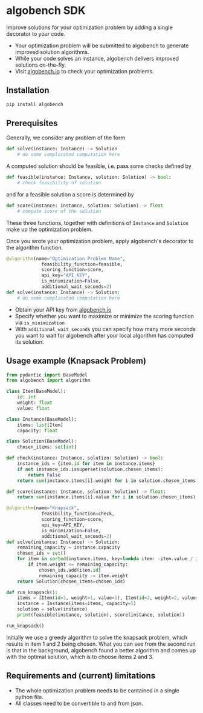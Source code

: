 # algobench SDK

Improve solutions for your optimization problem by adding a single decorator to your code.

- Your optimization problem will be submitted to algobench to generate improved solution algorithms.
- While your code solves an instance, algobench delivers improved solutions on-the-fly.
- Visit [algobench.io](algobench.io) to check your optimization problems.

## Installation

```bash
pip install algobench
```

## Prerequisites

Generally, we consider any problem of the form

```python
def solve(instance: Instance) -> Solution
    # do some complicated computation here
```

A computed solution should be feasible, i.e. pass some checks defined by

```python
def feasible(instance: Instance, solution: Solution) -> bool:
    # check feasibility of solution
```

and for a feasible solution a score is determined by

```python
def score(instance: Instance, solution: Solution) -> float
    # compute score of the solution
```

These three functions, together with definitions of `Instance` and `Solution` make up the optimization problem.

Once you wrote your optimization problem, apply algobench's decorator to the algorithm function.

```python
@algorithm(name="Optimization Problem Name",
             feasibility_function=feasible,
             scoring_function=score,
             api_key="API_KEY",
             is_minimization=False,
             additional_wait_seconds=2)
def solve(instance: Instance) -> Solution:
    # do some complicated computation here
```

- Obtain your API key from [algobench.io](algobench.io)
- Specify whether you want to maximize or minimize the scoring function via `is_minimization`
- With `additional_wait_seconds` you can specify how many more seconds you want to wait for algobench after your local algorithm has computed its solution.

## Usage example (Knapsack Problem)

```python
from pydantic import BaseModel
from algobench import algorithm

class Item(BaseModel):
    id: int
    weight: float
    value: float

class Instance(BaseModel):
    items: list[Item]
    capacity: float

class Solution(BaseModel):
    chosen_items: set[int]

def check(instance: Instance, solution: Solution) -> bool:
    instance_ids = {item.id for item in instance.items}
    if not instance_ids.issuperset(solution.chosen_items):
        return False
    return sum(instance.items[i].weight for i in solution.chosen_items) <= instance.capacity

def score(instance: Instance, solution: Solution) -> float:
    return sum(instance.items[i].value for i in solution.chosen_items)

@algorithm(name="Knapsack",
             feasibility_function=check,
             scoring_function=score,
             api_key=API_KEY,
             is_minimization=False,
             additional_wait_seconds=2)
def solve(instance: Instance) -> Solution:
    remaining_capacity = instance.capacity
    chosen_ids = set()
    for item in sorted(instance.items, key=lambda item: -item.value / item.weight):
        if item.weight <= remaining_capacity:
            chosen_ids.add(item.id)
            remaining_capacity -= item.weight
    return Solution(chosen_items=chosen_ids)

def run_knapsack():
    items = [Item(id=1, weight=1, value=1), Item(id=2, weight=2, value=2), Item(id=3, weight=3, value=3)]
    instance = Instance(items=items, capacity=5)
    solution = solve(instance)
    print(feasible(instance, solution), score(instance, solution))

run_knapsack()
```

Initially we use a greedy algorithm to solve the knapsack problem, which results in item 1 and 2 being chosen. What you can see from the second run is that in the background, algobench found a better algorithm and comes up with the optimal solution, which is to choose items 2 and 3.

## Requirements and (current) limitations
- The whole optimization problem needs to be contained in a single python file.
- All classes need to be convertible to and from json.

